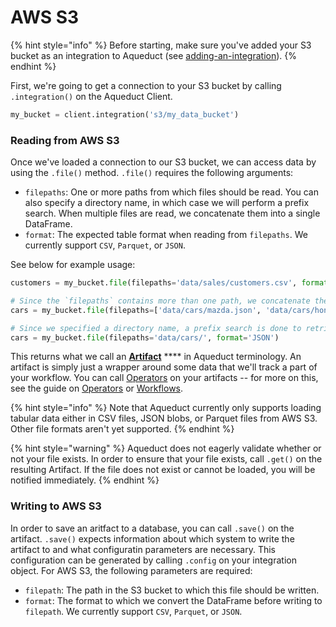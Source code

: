 # AWS S3

{% hint style="info" %}
Before starting, make sure you've added your S3 bucket as an integration to Aqueduct (see [adding-an-integration](../adding-an-integration/ "mention")).
{% endhint %}

First, we're going to get a connection to your S3 bucket by calling `.integration()` on the Aqueduct Client.&#x20;

```python
my_bucket = client.integration('s3/my_data_bucket')
```

### Reading from AWS S3

Once we've loaded a connection to our S3 bucket, we can access data by using the `.file()` method. `.file()` requires the following arguments:

* `filepaths`: One or more paths from which files should be read. You can also specify a directory
  name, in which case we will perform a prefix search. When multiple files are read, we concatenate them
  into a single DataFrame.
* `format`: The expected table format when reading from `filepaths`. We currently support `CSV`, `Parquet`, or `JSON`.

See below for example usage:

```python
customers = my_bucket.file(filepaths='data/sales/customers.csv', format='CSV')

# Since the `filepaths` contains more than one path, we concatenate the results into a single DataFrame.
cars = my_bucket.file(filepaths=['data/cars/mazda.json', 'data/cars/honda.json'], format='JSON')

# Since we specified a directory name, a prefix search is done to retrieve all files that match the search.
cars = my_bucket.file(filepaths='data/cars/', format='JSON')
```

This returns what we call an [**Artifact**](../../artifacts.md) **** in Aqueduct terminology. An artifact is simply just a wrapper around some data that we'll track a part of your workflow. You can call [Operators](../../operators.md) on your artifacts -- for more on this, see the guide on [Operators](../../operators.md) or [Workflows](../../workflows/).

{% hint style="info" %}
Note that Aqueduct currently only supports loading tabular data either in CSV files, JSON blobs, or Parquet files from AWS S3. Other file formats aren't yet supported.
{% endhint %}

{% hint style="warning" %}
Aqueduct does not eagerly validate whether or not your file exists. In order to ensure that your file exists, call `.get()` on the resulting Artifact. If the file does not exist or cannot be loaded, you will be notified immediately.
{% endhint %}

### Writing to AWS S3

In order to save an aritfact to a database, you can call `.save()` on the artifact. `.save()` expects information about which system to write the artifact to and what configuratin parameters are necessary. This configuration can be generated by calling `.config` on your integration object. For AWS S3, the following parameters are required:

* `filepath`: The path in the S3 bucket to which this file should be written.
* `format`: The format to which we convert the DataFrame before writing to `filepath`.
We currently support `CSV`, `Parquet`, or `JSON`.
